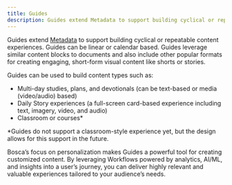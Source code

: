 ```yaml
---
title: Guides
description: Guides extend Metadata to support building cyclical or repeatable content experiences.
---
```


Guides extend [Metadata](/content/metadata) to support building cyclical or repeatable content experiences. Guides can be
linear or calendar based. Guides leverage similar content blocks to documents and also include other popular formats for
creating engaging, short-form visual content like shorts or stories.

Guides can be used to build content types such as:

- Multi-day studies, plans, and devotionals (can be text-based or media (video/audio) based)
- Daily Story experiences (a full-screen card-based experience including text, imagery, video, and audio)
- Classroom or courses*

*Guides do not support a classroom-style experience yet, but the design allows for this support in the future.

Bosca’s focus on personalization makes Guides a powerful tool for creating customized content. By leveraging Workflows
powered by analytics, AI/ML, and insights into a user’s journey, you can deliver highly relevant and valuable
experiences tailored to your audience’s needs.
